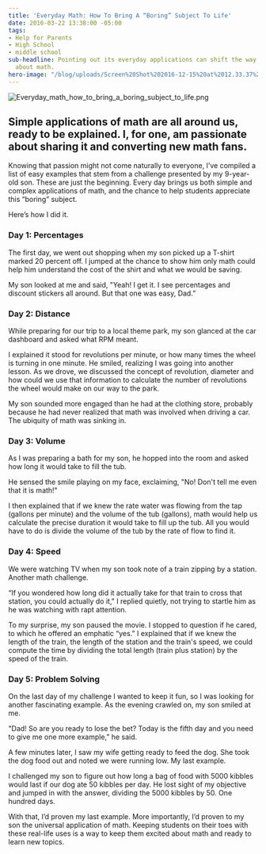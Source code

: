 ```yaml
---
title: 'Everyday Math: How To Bring A “Boring” Subject To Life'
date: 2016-03-22 13:38:00 -05:00
tags:
- Help for Parents
- High School
- middle school
sub-headline: Pointing out its everyday applications can shift the way students think
  about math.
hero-image: "/blog/uploads/Screen%20Shot%202016-12-15%20at%2012.33.37%20PM%20(1).png"
---
```


![Everyday_math_how_to_bring_a_boring_subject_to_life.png](/blog/uploads/Everyday_math_how_to_bring_a_boring_subject_to_life.png)

## Simple applications of math are all around us, ready to be explained. I, for one, am passionate about sharing it and converting new math fans.

Knowing that passion might not come naturally to everyone, I’ve compiled a list of easy examples that stem from a challenge presented by my 9-year-old son. These are just the beginning. Every day brings us both simple and complex applications of math, and the chance to help students appreciate this “boring” subject.

Here’s how I did it.

### Day 1: Percentages

The first day, we went out shopping when my son picked up a T-shirt marked 20 percent off. I jumped at the chance to show him only math could help him understand the cost of the shirt and what we would be saving.

My son looked at me and said, "Yeah! I get it. I see percentages and discount stickers all around. But that one was easy, Dad.”

### Day 2: Distance

While preparing for our trip to a local theme park, my son glanced at the car dashboard and asked what RPM meant.

I explained it stood for revolutions per minute, or how many times the wheel is turning in one minute. He smiled, realizing I was going into another lesson. As we drove, we discussed the concept of revolution, diameter and how could we use that information to calculate the number of revolutions the wheel would make on our way to the park.

My son sounded more engaged than he had at the clothing store, probably because he had never realized that math was involved when driving a car. The ubiquity of math was sinking in.

### Day 3: Volume

As I was preparing a bath for my son, he hopped into the room and asked how long it would take to fill the tub.

He sensed the smile playing on my face, exclaiming, "No! Don't tell me even that it is math!"

I then explained that if we knew the rate water was flowing from the tap (gallons per minute) and the volume of the tub (gallons), math would help us calculate the precise duration it would take to fill up the tub. All you would have to do is divide the volume of the tub by the rate of flow to find it.

### Day 4: Speed

We were watching TV when my son took note of a train zipping by a station.  Another math challenge.

“If you wondered how long did it actually take for that train to cross that station, you could actually do it," I replied quietly, not trying to startle him as he was watching with rapt attention.

To my surprise, my son paused the movie. I stopped to question if he cared, to which he offered an emphatic “yes.” I explained that if we knew the length of the train, the length of the station and the train's speed, we could compute the time by dividing the total length (train plus station) by the speed of the train.

### Day 5: Problem Solving

On the last day of my challenge I wanted to keep it fun, so I was looking for another fascinating example. As the evening crawled on, my son smiled at me.

"Dad! So are you ready to lose the bet? Today is the fifth day and you need to give me one more example,” he said.

A few minutes later, I saw my wife getting ready to feed the dog. She took the dog food out and noted we were running low. My last example.

I challenged my son to figure out how long a bag of food with 5000 kibbles would last if our dog ate 50 kibbles per day. He lost sight of my objective and jumped in with the answer, dividing the 5000 kibbles by 50. One hundred days.

With that, I’d proven my last example. More importantly, I’d proven to my son the universal application of math. Keeping students on their toes with these real-life uses is a way to keep them excited about math and ready to learn new topics.
